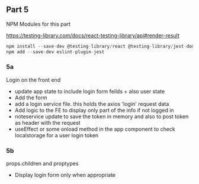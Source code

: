 ## Part 5

NPM Modules for this part

https://testing-library.com/docs/react-testing-library/api#render-result

``` javascript
npm install --save-dev @testing-library/react @testing-library/jest-dom 
npm add --save-dev eslint-plugin-jest

```

### 5a

Login on the front end

* update app state to include login form feilds + also user state
* Add the form
* add a login service file. this holds the axios 'login' request data
* Add logic to the FE to display only part of the info if not logged in 
* noteservice update to save the token in memory and also to post token as header with the request
* useEffect or some onload method in the app component to check localstorage for a user login token


### 5b

props.children and proptypes

* Display login form only when appropriate
